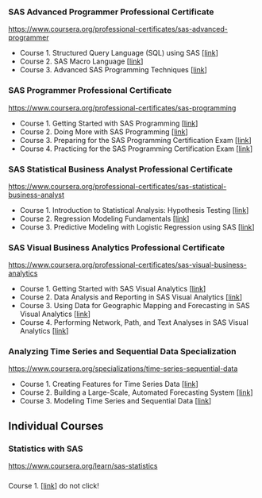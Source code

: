 ### SAS Advanced Programmer Professional Certificate 
https://www.coursera.org/professional-certificates/sas-advanced-programmer

 - Course 1. Structured Query Language (SQL) using SAS [[link](https://www.coursera.org/learn/sas-sql?specialization=sas-advanced-programmer)]
 - Course 2. SAS Macro Language [[link](https://www.coursera.org/learn/sas-macro-language?specialization=sas-advanced-programmer)]
 - Course 3. Advanced SAS Programming Techniques [[link](https://www.coursera.org/learn/advanced-sas-programming-techniques?specialization=sas-advanced-programmer)]
 
### SAS Programmer Professional Certificate
https://www.coursera.org/professional-certificates/sas-programming

- Course 1. Getting Started with SAS Programming [[link](https://www.coursera.org/learn/sas-programming-basics?specialization=sas-programming)]
- Course 2. Doing More with SAS Programming [[link](https://www.coursera.org/learn/sas-programming-advanced?specialization=sas-programming)]
- Course 3. Preparing for the SAS Programming Certification Exam [[link](https://www.coursera.org/learn/preparing-sas-programming-certification?specialization=sas-programming)]
- Course 4. Practicing for the SAS Programming Certification Exam [[link](https://www.coursera.org/learn/practicing-sas-programming-certification?specialization=sas-programming)]

### SAS Statistical Business Analyst Professional Certificate
https://www.coursera.org/professional-certificates/sas-statistical-business-analyst

- Course 1. Introduction to Statistical Analysis: Hypothesis Testing [[link](https://www.coursera.org/learn/statistical-analysis-hypothesis-testing-sas?specialization=sas-statistical-business-analyst)]
- Course 2. Regression Modeling Fundamentals [[link](https://www.coursera.org/learn/regression-modeling-sas?specialization=sas-statistical-business-analyst)]
- Course 3. Predictive Modeling with Logistic Regression using SAS [[link](https://www.coursera.org/learn/sas-predictive-modeling-using-logistic-regression?specialization=sas-statistical-business-analyst)]

### SAS Visual Business Analytics Professional Certificate
https://www.coursera.org/professional-certificates/sas-visual-business-analytics

- Course 1. Getting Started with SAS Visual Analytics [[link](https://www.coursera.org/learn/preparing-data-sas-va?specialization=sas-visual-business-analytics)]
- Course 2. Data Analysis and Reporting in SAS Visual Analytics [[link](https://www.coursera.org/learn/data-analysis-reporting-sas-va?specialization=sas-visual-business-analytics)]
- Course 3. Using Data for Geographic Mapping and Forecasting in SAS Visual Analytics [[link](https://www.coursera.org/learn/using-data-geographic-mapping-sas-va?specialization=sas-visual-business-analytics)]
- Course 4. Performing Network, Path, and Text Analyses in SAS Visual Analytics [[link](https://www.coursera.org/learn/network-path-text-analyses-sas-va?specialization=sas-visual-business-analytics)]

### Analyzing Time Series and Sequential Data Specialization
https://www.coursera.org/specializations/time-series-sequential-data

- Course 1. Creating Features for Time Series Data [[link](https://www.coursera.org/learn/time-series-features?specialization=time-series-sequential-data)]
- Course 2. Building a Large-Scale, Automated Forecasting System [[link](https://www.coursera.org/learn/large-scale-forecasting-sas-viya?specialization=time-series-sequential-data)]
- Course 3. Modeling Time Series and Sequential Data [[link](https://www.coursera.org/learn/modeling-time-series-and-sequential-data?specialization=time-series-sequential-data)]



## Individual Courses
### Statistics with SAS 
https://www.coursera.org/learn/sas-statistics
### 
###

Course 1. [[link]()] do not click!
